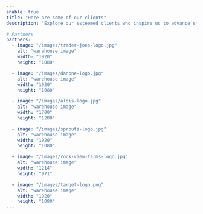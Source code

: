 ```yaml
---
enable: true
title: "Here are some of our clients"
description: "Explore our esteemed clients who inspire us to advance standards through creative solutions and deep commitment to strong **collaboration**"

# Partners
partners:
  - image: "/images/trader-joes-logo.jpg"
    alt: "warehouse image"
    width: "1920"
    height: "1080"

  - image: "/images/danone-logo.jpg"
    alt: "warehouse image"
    width: "1920"
    height: "1080"

  - image: "/images/aldis-logo.jpg"
    alt: "warehouse image"
    width: "1700"
    height: "1200"

  - image: "/images/sprouts-logo.jpg"
    alt: "warehouse image"
    width: "1920"
    height: "1080"

  - image: "/images/rock-view-farms-logo.jpg"
    alt: "warehouse image"
    width: "1214"
    height: "971"

  - image: "/images/target-logo.png"
    alt: "warehouse image"
    width: "1920"
    height: "1080"
---
```

